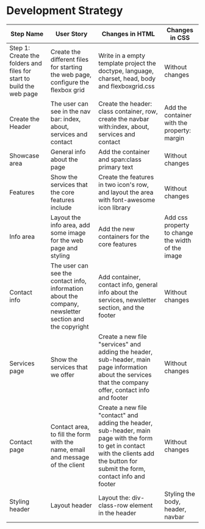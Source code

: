 # Development Strategy


| Step Name | User Story | Changes in HTML | Changes in CSS |
| --- | --- | --- | --- |
| Step 1: Create the folders and files for start to build the web page | Create the different files for starting the web page, configure the flexbox grid  | Write in a empty template project the doctype, language, charset, head, body and flexboxgrid.css | Without changes |
| Create the Header | The user can see in the nav bar: index, about, services and contact   | Create the header: class container, row, create the navbar with:index, about, services and contact | Add the container with the property: margin |
| Showcase area | General info about the page  | Add the container and span:class primary text | Without changes|
| Features | Show the services that the core features include   | Create the features in two icon's row, and layout the area with font-awesome icon library | Without changes|
| Info area | Layout the info area, add some image for the web page and styling | Add the new containers for the core features  | Add css property to change the width of the image |
| Contact info | The user can see the contact info, information about the company, newsletter section and the copyright  | Add container, contact info, general info about the services, newsletter section, and the footer | Without changes |
| Services  page  | Show the services that we offer  | Create a new file "services" and adding the header, sub-header, main page information about the services that the company offer, contact info and footer | Without changes |
| Contact  page  | Contact area, to fill the form with the name, email and message of the client | Create a new file "contact" and adding the header, sub-header, main page with the form to get in contact with the clients add the button for submit the form, contact info and footer | Without changes |
| Styling header | Layout header | Layout the: div-class-row element in the header  | Styling the body, header, navbar  |